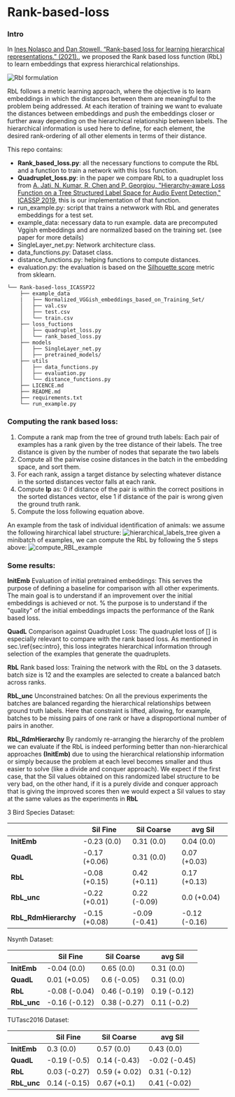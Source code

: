 # Rank-based-loss
### Intro

In [Ines Nolasco and Dan Stowell. “Rank-based loss for learning hierarchical representations.” (2021).](https://arxiv.org/abs/2110.05941), we proposed the Rank based loss function (RbL) to learn embeddings that express hierarchical relationships.

![Rbl formulation](https://user-images.githubusercontent.com/33712250/137119430-3b18ca80-4e1d-4ef1-9454-8ab57c272842.png)

RbL follows a metric learning approach, where the objective is to learn embeddings in which the distances between them are meaningful to the problem being addressed. At each iteration of training we want to evaluate the distances between embeddings and push the embeddings closer or further away depending on the hierarchical relationship between labels. The hierarchical information is used here to define, for each element, the desired rank-ordering of all other elements in terms of their distance.

This repo contains:    
- **Rank_based_loss.py**: all the necessary functions to compute the RbL and a function to train a network with this loss function.
- **Quadruplet_loss.py**: in the paper we compare RbL to a quadruplet loss from [A. Jati, N. Kumar, R. Chen and P. Georgiou, "Hierarchy-aware Loss Function on a Tree Structured Label Space for Audio Event Detection," ICASSP 2019](https://ieeexplore.ieee.org/document/8682341), this is our implementation of that function.
- run_example.py: script that trains a netwwork with RbL and generates embeddings for a test set.
- example_data: necessary data to run example. data are precomputed Vggish embeddings and are normalized based on the training set. (see paper for more details)
- SingleLayer_net.py: Network architecture class.
- data_functions.py: Dataset class.
- distance_functions.py: helping functions to compute distances.
- evaluation.py: the evaluation is based on the [Silhouette score](https://scikit-learn.org/stable/modules/generated/sklearn.metrics.silhouette_score.html) metric from sklearn.


```
└── Rank-based-loss_ICASSP22
    ├── example_data
    |   ├── Normalized_VGGish_embeddings_based_on_Training_Set/
    │   ├── val.csv
    │   ├── test.csv
    │   └── train.csv
    ├── loss_fuctions
    │   ├── quadruplet_loss.py
    │   └── rank_based_loss.py
    ├── models
    │   ├── SingleLayer_net.py
    │   ├── pretrained_models/
    ├── utils
    │   ├── data_functions.py
    │   ├── evaluation.py
    │   └── distance_functions.py
    ├── LICENCE.md
    ├── README.md
    ├── requirements.txt
    └── run_example.py
 ```

### Computing the rank based loss:

1. Compute a rank map from the tree of ground truth labels: Each pair of examples has a rank given by the tree distance of their labels. The tree distance is given by the number of nodes that separate the two labels
2. Compute all the pairwise cosine distances in the batch in the embedding space, and sort them. 
3. For each rank, assign a target distance by selecting whatever distance in the sorted distances vector falls at each rank.
4. Compute **Ip** as: 0 if distance of the pair is within the correct positions in the sorted distances vector, else 1 if distance of the pair is wrong given the ground truth rank.
5. Compute the loss following equation above.



An example from the task of individual identification of animals: we assume the following hirarchical label structure:
![hierarchical_labels_tree](https://user-images.githubusercontent.com/33712250/137140261-5ad84e7f-1d31-4f95-8501-dd105c7b6439.png)
given a minibatch of examples, we can compute the RbL by following the 5 steps above:
![compute_RBL_example](https://user-images.githubusercontent.com/33712250/137123161-1b7c4eef-9b5e-4d79-bec5-d3892bec2382.png)


### Some results:

<!-- 
![g4179](https://user-images.githubusercontent.com/33712250/137938178-fd05a7ea-636a-46f1-8891-fddf936d7160.png)
 -->


**InitEmb** Evaluation of initial pretrained embeddings: This serves the purpose of defining a baseline for comparison with all other experiments. The main goal is to understand if an improvement over the initial embeddings is achieved or not. % the purpose is to understand if the "quality" of the initial embeddings impacts the performance of the Rank based loss.

**QuadL** Comparison against Quadruplet Loss: The quadruplet loss of  [] is especially relevant to compare with the rank based loss. As  mentioned in sec.\ref{sec:intro}, this loss integrates hierarchical information through selection of the examples that generate the quadruplets.

**RbL** Rank based loss: Training the network with the RbL on the 3 datasets. batch size is 12 and the examples are selected to create a balanced batch across ranks.

**RbL_unc** Unconstrained batches: On all the previous experiments the batches are balanced regarding the hierarchical relationships between ground truth labels. Here that constraint is lifted, allowing, for example, batches to be missing pairs of one rank or have a disproportional number of pairs in another.

**RbL_RdmHierarchy** By randomly re-arranging the hierarchy of the problem we can evaluate if the RbL is indeed performing better than non-hierarchical approaches **(InitEmb)** due to using the hierarchical relationship information or simply because the problem at each level becomes smaller and thus easier to solve (like a divide and conquer approach).  We expect if the first case, that the Sil values obtained on this randomized label structure to be very bad, on the other hand, if it is a purely divide and conquer approach that is giving the improved scores then we would expect a Sil values to stay at the same values as the experiments in **RbL**





3 Bird Species Dataset:

|   						 | Sil Fine | Sil Coarse | avg Sil |
| ---      | ---      | ---								|---						|
| **InitEmb**| -0.23 (0.0)	|	0.31	(0.0)		|0.04 (0.0)	|
| **QuadL**  | -0.17 (+0.06)| 0.31 (0.0)  |0.07 (+0.03)|
| **RbL**				| -0.08 (+0.15)| 0.42 (+0.11)|0.17 (+0.13)|
| **RbL_unc**| -0.22 (+0.01)|	0.22 (-0.09)|0.0 (+0.04) |
| **RbL_RdmHierarchy**| -0.15 (+0.08) | -0.09	(-0.41)	 |	-0.12 (-0.16)|



Nsynth Dataset:


|   						 | Sil Fine | Sil Coarse | avg Sil |
| ---      | ---      | ---								|---		|
| **InitEmb**| -0.04 (0.0)|	0.65 (0.0) | 0.31 (0.0)	|
| **QuadL**  | 0.01 (+0.05)| 0.6 (-0.05)|	0.31 (0.0)|
| **RbL**				| -0.08 (-0.04)| 0.46 (-0.19)| 0.19 (-0.12)
| **RbL_unc**|-0.16 (-0.12) |	0.38 (-0.27)	|0.11 (-0.2) |



TUTasc2016 Dataset:


|   						 | Sil Fine | Sil Coarse | avg Sil |
| ---      | ---      | ---								|---		|
| **InitEmb**| 0.3 (0.0)  | 0.57 (0.0) |0.43 (0.0)|
| **QuadL**  | -0.19 (-0.5)	| 0.14 (-0.43) | -0.02	(-0.45) |
| **RbL**				| 0.03 (-0.27) | 0.59 (+ 0.02) | 0.31 (-0.12) |
| **RbL_unc**|  0.14 (-0.15)	|	0.67 (+0.1)	 | 0.41 (-0.02)|




<!-- #### embeddings visualization:  -->


<!-- Visualization of the embeddings obtained by RbL and how these evolve during training:
Colored by animal ID
https://user-images.githubusercontent.com/33712250/137915325-0f795074-a716-47dc-a1ce-ac9fc56aa3df.mp4

Colored by species:
https://user-images.githubusercontent.com/33712250/137915587-f5ba2418-731f-4bd4-b7e3-474cc239468b.mp4 -->


<!-- 3) how does it relate with Quadruplet loss?
4) rbl uncontrained, does it show more flexibility regarding the examples in the batch?
5) 

 -->
